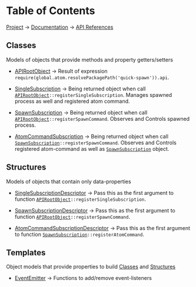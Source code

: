 # Table of Contents
[Project](https://github.com/ksxatompackages/quick-spawn) → [Documentation](..) → [API References](.)

## Classes
Models of objects that provide methods and property getters/setters

 * [APIRootObject](./classes/api.md) → Result of expression `require(global.atom.resolvePackagePath('quick-spawn')).api`.

 * [SingleSubscription](./classes/single-subscription.md) → Being returned object when call <code>[APIRootObject](.classes/api.md)::registerSingleSubscription</code>. Manages spawned process as well and registered atom command.

 * [SpawnSubscription](./classes/spawn-subscription.md) → Being returned object when call <code>[APIRootObject](.classes/api.md)::registerSpawnCommand</code>. Observes and Controls spawned process.

 * [AtomCommandSubscription](./classes/atom-command-subscription.md) → Being returned object when call <code>[SpawnSubscription](./classes/spawn-subscription.md)::registerSpawnCommand</code>. Observes and Controls registered atom-command as well as [`SpawnSubscription`](./classes/spawn-subscription.md) object.

## Structures
Models of objects that contain only data-properties

 * [SingleSubscriptionDescriptor](./structures/single-subscription-descriptor.md) → Pass this as the first argument to function <code>[APIRootObject](./classes/api.md)::registerSingleSubscription</code>.

 * [SpawnSubscriptionDescriptor](./structures/spawn-subscription-descriptor.md) → Pass this as the first argument to function <code>[APIRootObject](./classes/api.md)::registerSpawnCommand</code>.

 * [AtomCommandSubscriptionDescriptor](./structures/atom-command-subscription-descriptor.md) → Pass this as the first argument to function <code>[SpawnSubscription](./classes/spawn-subscription.md)::registerAtomCommand</code>.

## Templates
Object models that provide properties to build [Classes](#classes) and [Structures](#structures)

 * [EventEmitter](./templates/event-emitter.md) → Functions to add/remove event-listeners

 [fixed]: https://raw.githubusercontent.com/ksxatompackages/quick-spawn/documentation/docs/images/badges/fixed.svg
 [stable]: https://raw.githubusercontent.com/ksxatompackages/quick-spawn/documentation/docs/images/badges/stable.svg
 [exprimental]: https://raw.githubusercontent.com/ksxatompackages/quick-spawn/documentation/docs/images/badges/exprimental.svg
 [deprecated]: https://raw.githubusercontent.com/ksxatompackages/quick-spawn/documentation/docs/images/badges/deprecated.svg
